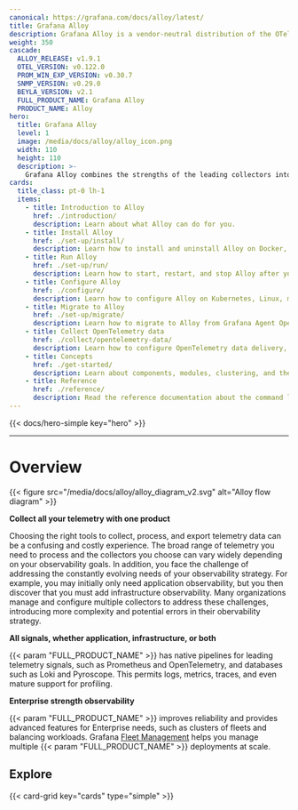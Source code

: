 ```yaml
---
canonical: https://grafana.com/docs/alloy/latest/
title: Grafana Alloy
description: Grafana Alloy is a vendor-neutral distribution of the OTel Collector
weight: 350
cascade:
  ALLOY_RELEASE: v1.9.1
  OTEL_VERSION: v0.122.0
  PROM_WIN_EXP_VERSION: v0.30.7
  SNMP_VERSION: v0.29.0
  BEYLA_VERSION: v2.1
  FULL_PRODUCT_NAME: Grafana Alloy
  PRODUCT_NAME: Alloy
hero:
  title: Grafana Alloy
  level: 1
  image: /media/docs/alloy/alloy_icon.png
  width: 110
  height: 110
  description: >-
    Grafana Alloy combines the strengths of the leading collectors into one place. Whether observing applications, infrastructure, or both, Grafana Alloy can collect, process, and export telemetry signals to scale and future-proof your observability approach. 
cards:
  title_class: pt-0 lh-1
  items:
    - title: Introduction to Alloy
      href: ./introduction/
      description: Learn about what Alloy can do for you.
    - title: Install Alloy
      href: ./set-up/install/
      description: Learn how to install and uninstall Alloy on Docker, Kubernetes, Linux, macOS, or Windows.
    - title: Run Alloy
      href: ./set-up/run/
      description: Learn how to start, restart, and stop Alloy after you have installed it.
    - title: Configure Alloy
      href: ./configure/
      description: Learn how to configure Alloy on Kubernetes, Linux, macOS, or Windows.
    - title: Migrate to Alloy
      href: ./set-up/migrate/
      description: Learn how to migrate to Alloy from Grafana Agent Operator, Prometheus, Promtail, Grafana Agent Static, or Grafana Agent Flow.
    - title: Collect OpenTelemetry data
      href: ./collect/opentelemetry-data/
      description: Learn how to configure OpenTelemetry data delivery, configure batching, and receive OpenTelemetry data over OTLP.
    - title: Concepts
      href: ./get-started/
      description: Learn about components, modules, clustering, and the Alloy configuration syntax.
    - title: Reference
      href: ./reference/
      description: Read the reference documentation about the command line tools, configuration blocks, components, and standard library.
---
```


{{< docs/hero-simple key="hero" >}}

---

# Overview

{{< figure src="/media/docs/alloy/alloy_diagram_v2.svg" alt="Alloy flow diagram" >}}

**Collect all your telemetry with one product**

Choosing the right tools to collect, process, and export telemetry data can be a confusing and costly experience.
The broad range of telemetry you need to process and the collectors you choose can vary widely depending on your observability goals.
In addition, you face the challenge of addressing the constantly evolving needs of your observability strategy.
For example, you may initially only need application observability, but you then discover that you must add infrastructure observability.
Many organizations manage and configure multiple collectors to address these challenges, introducing more complexity and potential errors in their obervability strategy.

**All signals, whether application, infrastructure, or both**

{{< param "FULL_PRODUCT_NAME" >}} has native pipelines for leading telemetry signals, such as Prometheus and OpenTelemetry, and databases such as Loki and Pyroscope.
This permits logs, metrics, traces, and even mature support for profiling.

**Enterprise strength observability**

{{< param "FULL_PRODUCT_NAME" >}} improves reliability and provides advanced features for Enterprise needs, such as clusters of fleets and balancing workloads.
Grafana [Fleet Management](https://grafana.com/docs/grafana-cloud/send-data/fleet-management/) helps you manage multiple {{< param "FULL_PRODUCT_NAME" >}} deployments at scale.

## Explore

{{< card-grid key="cards" type="simple" >}}
